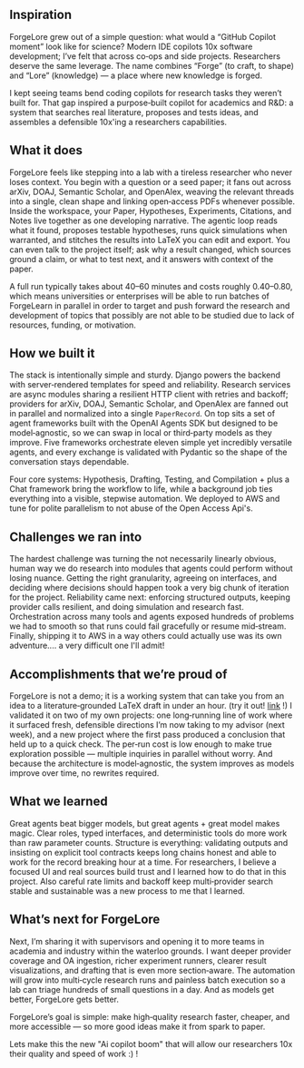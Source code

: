## Inspiration

ForgeLore grew out of a simple question: what would a “GitHub Copilot moment” look like for science? Modern IDE copilots 10x software development; I’ve felt that across co‑ops and side projects. Researchers deserve the same leverage. The name combines “Forge” (to craft, to shape) and “Lore” (knowledge) — a place where new knowledge is forged.

I kept seeing teams bend coding copilots for research tasks they weren’t built for. That gap inspired a purpose‑built copilot for academics and R&D: a system that searches real literature, proposes and tests ideas, and assembles a defensible 10x'ing a researchers capabilities.

## What it does

ForgeLore feels like stepping into a lab with a tireless researcher who never loses context. You begin with a question or a seed paper; it fans out across arXiv, DOAJ, Semantic Scholar, and OpenAlex, weaving the relevant threads into a single, clean shape and linking open‑access PDFs whenever possible. Inside the workspace, your Paper, Hypotheses, Experiments, Citations, and Notes live together as one developing narrative. The agentic loop reads what it found, proposes testable hypotheses, runs quick simulations when warranted, and stitches the results into LaTeX you can edit and export. You can even talk to the project itself; ask why a result changed, which sources ground a claim, or what to test next, and it answers with context of the paper.


A full run typically takes about 40–60 minutes and costs roughly $0.40–$0.80, which means universities or enterprises will be able to run batches of ForgeLearn in parallel in order to target and push forward the research and development of topics that possibly are not able to be studied due to lack of resources, funding, or motivation.

## How we built it

The stack is intentionally simple and sturdy. Django powers the backend with server‑rendered templates for speed and reliability. Research services are async modules sharing a resilient HTTP client with retries and backoff; providers for arXiv, DOAJ, Semantic Scholar, and OpenAlex are fanned out in parallel and normalized into a single `PaperRecord`. On top sits a set of agent frameworks built with the OpenAI Agents SDK but designed to be model‑agnostic, so we can swap in local or third‑party models as they improve. Five frameworks orchestrate eleven simple yet incredibly versatile agents, and every exchange is validated with Pydantic so the shape of the conversation stays dependable. 

Four core systems: Hypothesis, Drafting, Testing, and Compilation + plus a Chat framework bring the workflow to life, while a background job ties everything into a visible, stepwise automation. We deployed to AWS and tune for polite parallelism to not abuse of the Open Access Api's.

## Challenges we ran into

The hardest challenge was turning the not necessarily linearly obvious, human way we do research into modules that agents could perform without losing nuance. Getting the right granularity, agreeing on interfaces, and deciding where decisions should happen took a very big chunk of iteration for the project. Reliability came next: enforcing structured outputs, keeping provider calls resilient, and doing simulation and research fast. Orchestration across many tools and agents exposed hundreds of problems we had to smooth so that runs could fail gracefully or resume mid‑stream. Finally, shipping it to AWS in a way others could actually use was its own adventure.... a very difficult one I'll admit!

## Accomplishments that we’re proud of

ForgeLore is not a demo; it is a working system that can take you from an idea to a literature‑grounded LaTeX draft in under an hour. (try it out! [link](forgelore.ca) !) I validated it on two of my own projects: one long‑running line of work where it surfaced fresh, defensible directions I’m now taking to my advisor (next week), and a new project where the first pass produced a conclusion that held up to a quick check. The per‑run cost is low enough to make true exploration possible — multiple inquiries in parallel without worry. And because the architecture is model‑agnostic, the system improves as models improve over time, no rewrites required.

## What we learned

Great agents beat bigger models, but great agents + great model makes magic. Clear roles, typed interfaces, and deterministic tools do more work than raw parameter counts. Structure is everything: validating outputs and insisting on explicit tool contracts keeps long chains honest and able to work for the record breaking hour at a time. For researchers, I believe a focused UI and real sources build trust and I learned how to do that in this project. Also careful rate limits and backoff keep multi‑provider search stable and sustainable was a new process to me that I learned.

## What’s next for ForgeLore

Next, I’m sharing it with supervisors and opening it to more teams in academia and industry within the waterloo grounds. I want deeper provider coverage and OA ingestion, richer experiment runners, clearer result visualizations, and drafting that is even more section‑aware. The automation will grow into multi‑cycle research runs and painless batch execution so a lab can triage hundreds of small questions in a day. And as models get better, ForgeLore gets better.

ForgeLore’s goal is simple: make high‑quality research faster, cheaper, and more accessible — so more good ideas make it from spark to paper.

Lets make this the new "Ai copilot boom" that will allow our researchers 10x their quality and speed of work :) !


